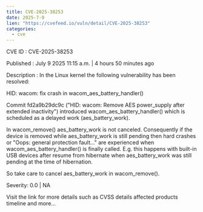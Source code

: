 ```yaml
--- 
title: CVE-2025-38253
date: 2025-7-9
lien: "https://cvefeed.io/vuln/detail/CVE-2025-38253"
categories:
  - cve
---
```


CVE ID : CVE-2025-38253

Published :  July 9
2025
11:15 a.m. | 4 hours
50 minutes ago

Description : In the Linux kernel
the following vulnerability has been resolved:

HID: wacom: fix crash in wacom_aes_battery_handler()

Commit fd2a9b29dc9c ("HID: wacom: Remove AES power_supply after extended
inactivity") introduced wacom_aes_battery_handler() which is scheduled
as a delayed work (aes_battery_work).

In wacom_remove()
aes_battery_work is not canceled. Consequently
if
the device is removed while aes_battery_work is still pending
then hard
crashes or "Oops: general protection fault..." are experienced when
wacom_aes_battery_handler() is finally called. E.g.
this happens with
built-in USB devices after resume from hibernate when aes_battery_work
was still pending at the time of hibernation.

So
take care to cancel aes_battery_work in wacom_remove().

Severity: 0.0 | NA

Visit the link for more details
such as CVSS details
affected products
timeline
and more...
